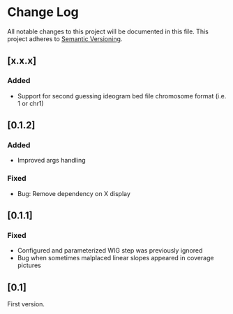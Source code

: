 # Change Log
All notable changes to this project will be documented in this file.
This project adheres to [Semantic Versioning](http://semver.org/).

## [x.x.x]

### Added
- Support for second guessing ideogram bed file chromosome format (i.e. 1 or chr1)

## [0.1.2]

### Added
- Improved args handling

### Fixed
- Bug: Remove dependency on X display



## [0.1.1]
### Fixed
- Configured and parameterized WIG step was previously ignored
- Bug when sometimes malplaced linear slopes appeared in coverage pictures
	
## [0.1]
First version.
